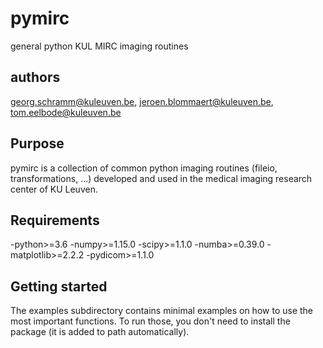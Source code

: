 # pymirc
general python KUL MIRC imaging routines

## authors
georg.schramm@kuleuven.be, jeroen.blommaert@kuleuven.be, tom.eelbode@kuleuven.be

## Purpose
pymirc is a collection of common python imaging routines
(fileio, transformations, ...) developed and used in
the medical imaging research center of KU Leuven.

## Requirements
-python>=3.6
-numpy>=1.15.0
-scipy>=1.1.0
-numba>=0.39.0
-matplotlib>=2.2.2
-pydicom>=1.1.0

## Getting started
The examples subdirectory contains minimal examples 
on how to use the most important functions.
To run those, you don't need to install the package
(it is added to path automatically).

